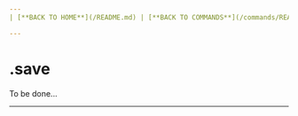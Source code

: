 ```yaml
---
| [**BACK TO HOME**](/README.md) | [**BACK TO COMMANDS**](/commands/README.md) |

---
```

# .save
To be done...

---